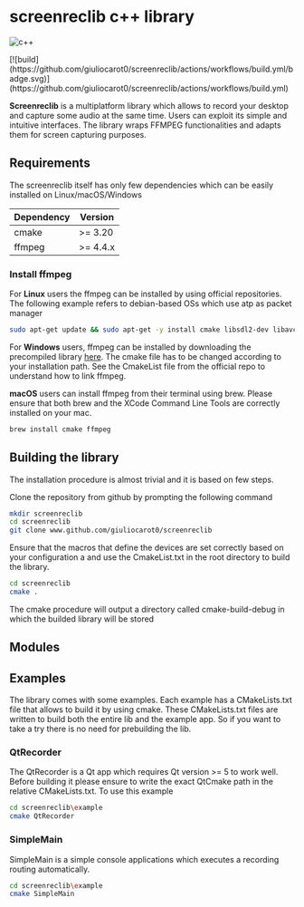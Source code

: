 # screenreclib c++ library
<p> <img alt="c++" src="https://img.shields.io/badge/C++-17-blue.svg?style=flat&logo=c%2B%2B"/> 
<p/>
[![build](https://github.com/giuliocarot0/screenreclib/actions/workflows/build.yml/badge.svg)](https://github.com/giuliocarot0/screenreclib/actions/workflows/build.yml)

**Screenreclib** is a multiplatform library which allows to record your desktop and capture some audio at the same time. Users can exploit its simple and intuitive interfaces.
The library wraps FFMPEG functionalities and adapts them for screen capturing purposes. 

## Requirements
The screenreclib itself has only few dependencies which can be easily installed on Linux/macOS/Windows

 | Dependency | Version |
 | ------- | -------|
 | cmake | >= 3.20 |
 | ffmpeg | >= 4.4.x |

### Install ffmpeg

For **Linux** users the ffmpeg can be installed by using official repositories.
The following example refers to debian-based OSs which use atp as packet manager
```bash
sudo apt-get update && sudo apt-get -y install cmake libsdl2-dev libavcodec-dev libavfilter-dev libpostproc-dev libavformat-dev libavutil-dev  libswresample-dev libswscale-dev libavdevice-dev
```
For **Windows** users, ffmpeg can be installed by downloading the precompiled library [here](https://www.gyan.dev/ffmpeg/builds/packages/ffmpeg-4.4.1-full_build-shared.7z).
The cmake file has to be changed according to your installation path. See the CmakeList file from the official repo to understand how to link ffmpeg.

**macOS** users can install ffmpeg from their terminal using brew. Please ensure that both brew and the XCode Command Line Tools are correctly installed on your mac.
```bash
brew install cmake ffmpeg
```
## Building the library
The installation procedure is almost trivial and it is based on few steps.

Clone the repository from github by prompting the following command
```bash
mkdir screenreclib
cd screenreclib
git clone www.github.com/giuliocarot0/screenreclib
```
Ensure that the macros that define the devices are set correctly based on your configuration a
and use the CmakeList.txt in the root directory to build the library.
```bash
cd screenreclib
cmake . 
```
The cmake procedure will output a directory called cmake-build-debug in which the builded library will be stored

## Modules


## Examples
The library comes with some examples. Each example has a CMakeLists.txt file that allows to build it by using cmake.
These CMakeLists.txt files are written to build both the entire lib and the example app. So if you want to take a try there is no need for prebuilding the lib.

### QtRecorder
The QtRecorder is a Qt app which requires Qt version >= 5 to work well.
Before building it please ensure to write the exact QtCmake path in the relative CMakeLists.txt.
To use this example

```bash
cd screenreclib\example
cmake QtRecorder
```
### SimpleMain
SimpleMain is a simple console applications which executes a recording routing automatically.
```bash
cd screenreclib\example
cmake SimpleMain
```
